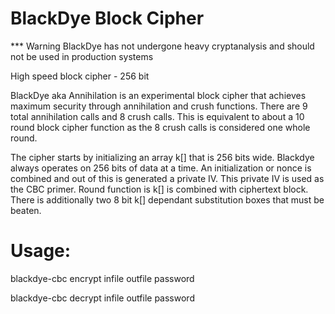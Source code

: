 # BlackDye Block Cipher

*** Warning BlackDye has not undergone heavy cryptanalysis and should not be used in production systems

High speed block cipher - 256 bit

BlackDye aka Annihilation is an experimental block cipher that achieves maximum security through annihilation and crush functions.  There are 9 total annihilation calls and 8 crush calls.  This is equivalent to about a 10 round block cipher function as the 8 crush calls is considered one whole round.

The cipher starts by initializing an array k[] that is 256 bits wide.  Blackdye always operates on 256 bits of data at a time.  An initialization or nonce is combined and out of this is generated a private IV.  This private IV is used as the CBC primer.  Round function is k[] is combined with ciphertext block.  There is additionally two 8 bit k[] dependant substitution boxes that must be beaten.

# Usage:

blackdye-cbc encrypt infile outfile password

blackdye-cbc decrypt infile outfile password

